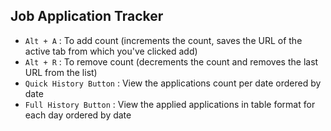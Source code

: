 ## Job Application Tracker
- `Alt + A` : To add count (increments the count, saves the URL of the active tab from which you've clicked add)
- `Alt + R` : To remove count (decrements the count and removes the last URL from the list)
- `Quick History Button` : View the applications count per date ordered by date
- `Full History Button` : View the applied applications in table format for each day ordered by date
